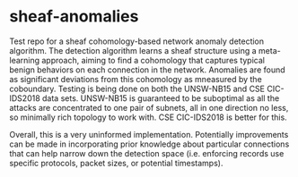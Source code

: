 # sheaf-anomalies

Test repo for a sheaf cohomology-based network anomaly detection algorithm. The detection algorithm learns a sheaf structure using a meta-learning approach, aiming to find a cohomology that captures typical benign behaviors on each connection in the network. Anomalies are found as significant deviations from this cohomology as mneasured by the coboundary. Testing is being done on both the UNSW-NB15 and CSE CIC-IDS2018 data sets. UNSW-NB15 is guaranteed to be suboptimal as all the attacks are concentrated to one pair of subnets, all in one direction no less, so minimally rich topology to work with. CSE CIC-IDS2018 is better for this.

Overall, this is a very uninformed implementation. Potentially improvements can be made in incorporating prior knowledge about particular connections that can help narrow down the detection space (i.e. enforcing records use specific protocols, packet sizes, or potential timestamps).